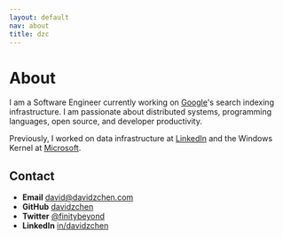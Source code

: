 ```yaml
---
layout: default
nav: about
title: dzc
---
```


<div class="page-header">
  <h1>About</h1>
</div>

I am a Software Engineer currently working on
<a href="https://google.com" target="_blank">Google</a>'s search indexing
infrastructure. I am passionate about distributed systems, programming
languages, open source, and developer productivity.

<p>
Previously, I worked on data infrastructure at
<a href="https://linkedin.com" target="_blank"> LinkedIn</a> and the Windows
Kernel at <a href="https://microsoft.com" target="_blank"> Microsoft</a>.
</p>

## Contact

<ul class="list-unstyled">
  <li><strong>Email</strong> <a href="mailto:david@davidzchen.com">david@davidzchen.com</a></li>
  <li><strong>GitHub</strong> <a href="https://github.com/davidzchen" target="_blank">davidzchen</a></li>
  <li><strong>Twitter</strong> <a href="https://twitter.com/finitybeyond" target="_blank">@finitybeyond</a></li>
  <li><strong>LinkedIn</strong> <a href="https://www.linkedin.com/in/davidzchen" target="_blank">in/davidzchen</a></li>
</ul>
